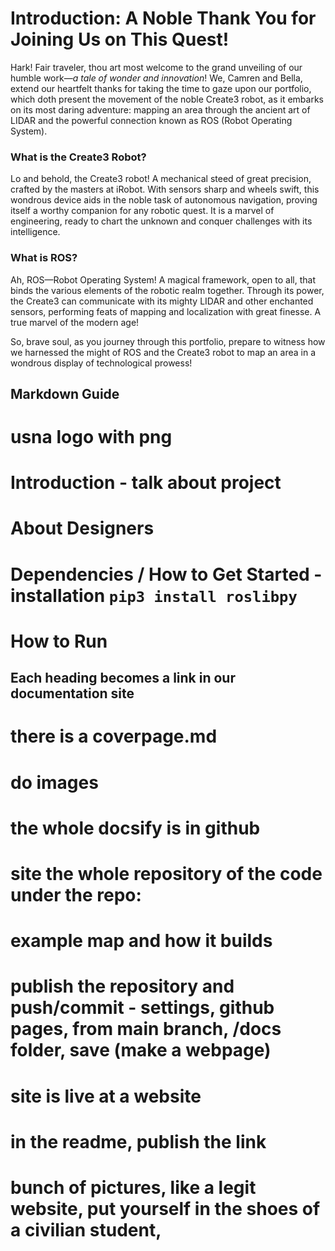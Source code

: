 # Introduction: A Noble Thank You for Joining Us on This Quest!

Hark! Fair traveler, thou art most welcome to the grand unveiling of our humble work—*a tale of wonder and innovation*! We, Camren and Bella, extend our heartfelt thanks for taking the time to gaze upon our portfolio, which doth present the movement of the noble Create3 robot, as it embarks on its most daring adventure: mapping an area through the ancient art of LIDAR and the powerful connection known as ROS (Robot Operating System).

### What is the Create3 Robot?
Lo and behold, the Create3 robot! A mechanical steed of great precision, crafted by the masters at iRobot. With sensors sharp and wheels swift, this wondrous device aids in the noble task of autonomous navigation, proving itself a worthy companion for any robotic quest. It is a marvel of engineering, ready to chart the unknown and conquer challenges with its intelligence.

### What is ROS?
Ah, ROS—Robot Operating System! A magical framework, open to all, that binds the various elements of the robotic realm together. Through its power, the Create3 can communicate with its mighty LIDAR and other enchanted sensors, performing feats of mapping and localization with great finesse. A true marvel of the modern age!

So, brave soul, as you journey through this portfolio, prepare to witness how we harnessed the might of ROS and the Create3 robot to map an area in a wondrous display of technological prowess!


## Markdown Guide
# usna logo with png 
# Introduction - talk about project
# About Designers
# Dependencies / How to Get Started - installation `pip3 install roslibpy`
# How to Run 

## Each heading becomes a link in our documentation site
# there is a coverpage.md 
# do images 
# the whole docsify is in github 

# site the whole repository of the code under the repo: 
# example map and how it builds 

# publish the repository and push/commit - settings, github pages, from main branch, /docs folder, save (make a webpage)
# site is live at a website

# in the readme, publish the link 

# bunch of pictures, like a legit website, put yourself in the shoes of a civilian student,